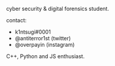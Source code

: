 cyber security & digital forensics student.

contact:
- k1ntsugi#0001
- @antiterror1st (twitter)
- @overpayin (instagram)

C++, Python and JS enthusiast.
